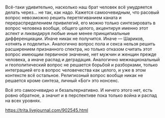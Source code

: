 Всё-таки удивительно, насколько наш брат человек всё умудряется делать через... не так, как надо. Кажется самоочевидным, что расовый вопрос невозможно решить перетягиванием каната и перераспределением привилегий, его можно только синтезировать в вопрос человека вообще, общего целого, акцентируя именно этот аспект и ликвидируя любые иные менее принципиальные дифференциации. Иначе никак не получится. Иначе — Шариков, «отнять и поделить». Аналогично вопрос пола и секса нельзя решить расширением признанного спектра, но только отказом считать этот вопрос имеющим первичное значение, нет мужчин и женщин прежде человека, а иначе распад и деградация. Аналогично межнациональный и геополитический вопрос не решается борьбой и разборками, только интеграцией его в вопрос человечества как целого, и уже в этом контексте всё остальное. Религиозный вопрос вообще никак не решается кроме синтеза, личный «Бог» это нонсенс.

Всё это самоочевидно и безальтернативно. И ничего этого нет, есть ровно обратное, а значит и в перспективе пока только война и распад на всех уровнях.

https://trita.livejournal.com/902545.html